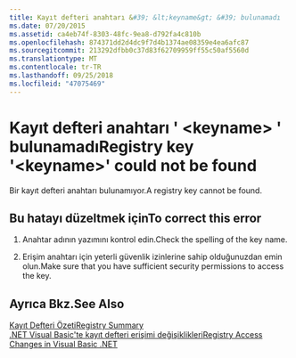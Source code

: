 ```yaml
---
title: Kayıt defteri anahtarı &#39; &lt;keyname&gt; &#39; bulunamadı
ms.date: 07/20/2015
ms.assetid: ca4eb74f-8303-48fc-9ea8-d792fa4c810b
ms.openlocfilehash: 874371dd2d4dc9f7d4b1374ae08359e4ea6afc87
ms.sourcegitcommit: 213292dfbb0c37d83f62709959ff55c50af5560d
ms.translationtype: MT
ms.contentlocale: tr-TR
ms.lasthandoff: 09/25/2018
ms.locfileid: "47075469"
---
```

# <a name="registry-key-39ltkeynamegt39-could-not-be-found"></a><span data-ttu-id="7a17c-102">Kayıt defteri anahtarı &#39; &lt;keyname&gt; &#39; bulunamadı</span><span class="sxs-lookup"><span data-stu-id="7a17c-102">Registry key &#39;&lt;keyname&gt;&#39; could not be found</span></span>
<span data-ttu-id="7a17c-103">Bir kayıt defteri anahtarı bulunamıyor.</span><span class="sxs-lookup"><span data-stu-id="7a17c-103">A registry key cannot be found.</span></span>  
  
## <a name="to-correct-this-error"></a><span data-ttu-id="7a17c-104">Bu hatayı düzeltmek için</span><span class="sxs-lookup"><span data-stu-id="7a17c-104">To correct this error</span></span>  
  
1.  <span data-ttu-id="7a17c-105">Anahtar adının yazımını kontrol edin.</span><span class="sxs-lookup"><span data-stu-id="7a17c-105">Check the spelling of the key name.</span></span>  
  
2.  <span data-ttu-id="7a17c-106">Erişim anahtarı için yeterli güvenlik izinlerine sahip olduğunuzdan emin olun.</span><span class="sxs-lookup"><span data-stu-id="7a17c-106">Make sure that you have sufficient security permissions to access the key.</span></span>  
  
## <a name="see-also"></a><span data-ttu-id="7a17c-107">Ayrıca Bkz.</span><span class="sxs-lookup"><span data-stu-id="7a17c-107">See Also</span></span>  
 [<span data-ttu-id="7a17c-108">Kayıt Defteri Özeti</span><span class="sxs-lookup"><span data-stu-id="7a17c-108">Registry Summary</span></span>](../../visual-basic/language-reference/keywords/registry-summary.md)  
 [<span data-ttu-id="7a17c-109">.NET Visual Basic'te kayıt defteri erişimi değişiklikleri</span><span class="sxs-lookup"><span data-stu-id="7a17c-109">Registry Access Changes in Visual Basic .NET</span></span>](https://msdn.microsoft.com/library/b58f7687-f4db-448a-a865-07f62fd16fb2)
